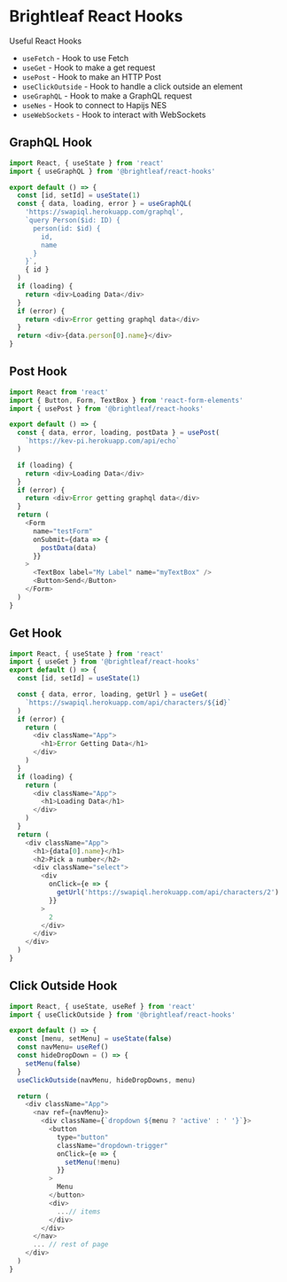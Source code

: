 # Brightleaf React Hooks

Useful React Hooks

* `useFetch` - Hook to use Fetch
* `useGet` - Hook to make a get request
* `usePost` - Hook to make an HTTP Post
* `useClickOutside` - Hook to handle a click outside an element
* `useGraphQL` - Hook to make a GraphQL request
* `useNes` - Hook to connect to Hapijs NES
* `useWebSockets` - Hook to interact with WebSockets

## GraphQL Hook

```javascript
import React, { useState } from 'react'
import { useGraphQL } from '@brightleaf/react-hooks'

export default () => {
  const [id, setId] = useState(1)
  const { data, loading, error } = useGraphQL(
    'https://swapiql.herokuapp.com/graphql',
    `query Person($id: ID) {
      person(id: $id) {
        id,
        name
      }
    }`,
    { id }
  )
  if (loading) {
    return <div>Loading Data</div>
  }
  if (error) {
    return <div>Error getting graphql data</div>
  }
  return <div>{data.person[0].name}</div>
}
```

## Post Hook

```javascript
import React from 'react'
import { Button, Form, TextBox } from 'react-form-elements'
import { usePost } from '@brightleaf/react-hooks'

export default () => {
  const { data, error, loading, postData } = usePost(
    `https://kev-pi.herokuapp.com/api/echo`
  )

  if (loading) {
    return <div>Loading Data</div>
  }
  if (error) {
    return <div>Error getting graphql data</div>
  }
  return (
    <Form
      name="testForm"
      onSubmit={data => {
        postData(data)
      }}
    >
      <TextBox label="My Label" name="myTextBox" />
      <Button>Send</Button>
    </Form>
  )
}

```

## Get Hook

```javascript
import React, { useState } from 'react'
import { useGet } from '@brightleaf/react-hooks'
export default () => {
  const [id, setId] = useState(1)

  const { data, error, loading, getUrl } = useGet(
    `https://swapiql.herokuapp.com/api/characters/${id}`
  )
  if (error) {
    return (
      <div className="App">
        <h1>Error Getting Data</h1>
      </div>
    )
  }
  if (loading) {
    return (
      <div className="App">
        <h1>Loading Data</h1>
      </div>
    )
  }
  return (
    <div className="App">
      <h1>{data[0].name}</h1>
      <h2>Pick a number</h2>
      <div className="select">
        <div
          onClick={e => {
            getUrl('https://swapiql.herokuapp.com/api/characters/2')
          }}
        >
          2
        </div>
      </div>
    </div>
  )
}
```

## Click Outside Hook

```javascript
import React, { useState, useRef } from 'react'
import { useClickOutside } from '@brightleaf/react-hooks'

export default () => {
  const [menu, setMenu] = useState(false)
  const navMenu= useRef()
  const hideDropDown = () => {
    setMenu(false)
  }
  useClickOutside(navMenu, hideDropDowns, menu)

  return (
    <div className="App">
      <nav ref={navMenu}>
        <div className={`dropdown ${menu ? 'active' : ' '}`}>
          <button
            type="button"
            className="dropdown-trigger"
            onClick={e => {
              setMenu(!menu)
            }}
          >
            Menu
          </button>
          <div>
            ...// items
          </div>
        </div>
      </nav>
      ... // rest of page
    </div>
  )
}
```
